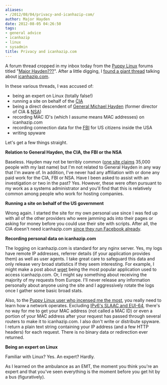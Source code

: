 ```yaml
---
aliases:
- /2012/08/04/privacy-and-icanhazip-com/
author: Major Hayden
date: 2012-08-05 04:26:50
tags:
- general advice
- icanhazip
- linux
- sysadmin
title: Privacy and icanhazip.com
---
```


A forum thread cropped in my inbox today from the [Puppy Linux][1] forums titled "[Major Hayden???][2]". After a little digging, I [found a giant thread][3] talking about [icanhazip.com][4].

In these various threads, I was accused of:

  * being an expert on Linux (totally false!)
  * running a site on behalf of the [CIA][5]
  * being a direct descendent of [General Michael Hayden][6] (former director of CIA & [NSA][7])
  * recording MAC ID's (which I assume means MAC addresses) on icanhazip.com
  * recording connection data for the [FBI][8] for US citizens inside the USA
  * writing spyware

Let's get a few things straight.

**Relation to General Hayden, the CIA, the FBI or the NSA**

Baseless. Hayden may not be terribly common ([one site claims][9] 35,000 people with my last name) but I'm not related to General Hayden in any way that I'm aware of. In addition, I've never had any affiliation with or done any paid work for the CIA, FBI or NSA. Have I been asked to assist with an investigation or two in the past? Yes. However, these were often pursuant to my work as a systems administrator and you'll find that this is relatively common among people who work for hosting companies.

**Running a site on behalf of the US government**

Wrong again. I started the site for my own personal use since I was fed up with all of the other providers who were jamming ads into their pages or asking for money before you could use their site with scripts. After all, the CIA doesn't need icanhazip.com [since they run Facebook already][10].

**Recording personal data on icanhazip.com**

The logging on icanhazip.com is standard for any nginx server. Yes, my logs have remote IP addresses, referrer details (if your application provides them) as well as user agents. I take great care to safeguard this data and only release very broad statistics if they seem interesting. For example, I might make a post about [wget][11] being the most popular application used to access icanhazip.com. Or, I might say something about receiving the majority of my requests from Europe. I'll never release any information personally about anyone using the site and I aggressively rotate the logs once I gather some basic broad stats.

Also, to the [Puppy Linux user who incensed me the most][12], you really need to learn how a network operates. Excluding [IPv6's SLAAC and EUI-64][13], there's no way for me to get your MAC address (not called a MAC ID) or even a portion of your MAC address after your request has passed through several routers to make it to icanhazip.com. I also don't write or distribute spyware. I return a plain text string containing your IP address (and a few HTTP headers) for each request. There is no binary data or redirection ever returned.

**Being an expert on Linux**

Familiar with Linux? Yes. An expert? Hardly.

As I learned on the ambulance as an EMT, the moment you think you're an expert and that you've seen everything is the moment before you get hit by a bus (figuratively).

 [1]: http://puppylinux.org/
 [2]: http://www.murga-linux.com/puppy/viewtopic.php?t=80081
 [3]: http://www.murga-linux.com/puppy/viewtopic.php?t=66968
 [4]: http://icanhazip.com
 [5]: http://en.wikipedia.org/wiki/Central_Intelligence_Agency
 [6]: http://en.wikipedia.org/wiki/Michael_Hayden_(general)
 [7]: http://en.wikipedia.org/wiki/Nsa
 [8]: http://en.wikipedia.org/wiki/Fbi
 [9]: http://www.namestatistics.com/search.php?name=hayden&type=last
 [10]: http://www.theonion.com/video/cias-facebook-program-dramatically-cut-agencys-cos,19753/
 [11]: http://www.gnu.org/software/wget/
 [12]: http://www.murga-linux.com/puppy/viewtopic.php?p=547747#547747
 [13]: http://en.wikipedia.org/wiki/IPv6_address#Stateless_address_autoconfiguration